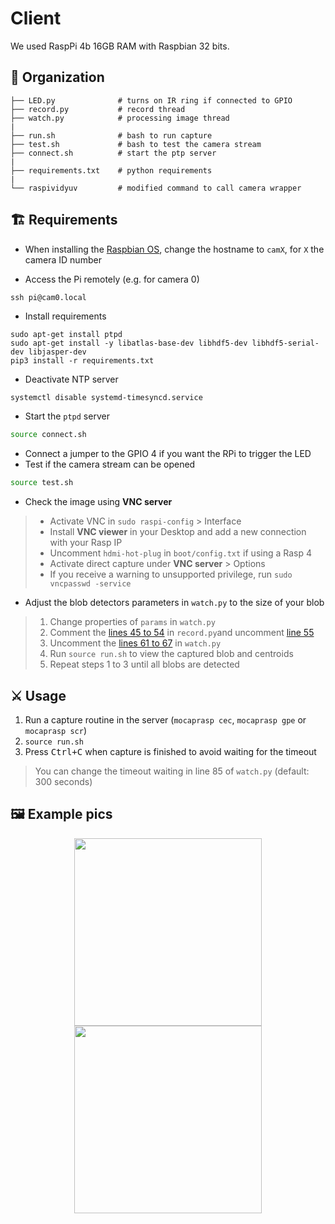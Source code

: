 # Client

We used RaspPi 4b 16GB RAM with Raspbian 32 bits. 

## 📂 Organization

    ├── LED.py              # turns on IR ring if connected to GPIO
    ├── record.py           # record thread
    ├── watch.py            # processing image thread  
    |
    ├── run.sh              # bash to run capture
    ├── test.sh             # bash to test the camera stream
    ├── connect.sh          # start the ptp server
    |
    ├── requirements.txt    # python requirements
    |
    └── raspividyuv         # modified command to call camera wrapper


## 🏗️ Requirements

- When installing the [Raspbian OS](https://www.raspbian.org/), change the hostname to `camX`, for `X` the camera ID number

- Access the Pi remotely (e.g. for camera 0)
``` shell 
ssh pi@cam0.local
``` 

- Install requirements
``` shell 
sudo apt-get install ptpd
sudo apt-get install -y libatlas-base-dev libhdf5-dev libhdf5-serial-dev libjasper-dev
pip3 install -r requirements.txt
```

- Deactivate NTP server
``` bash
systemctl disable systemd-timesyncd.service
```

- Start the `ptpd` server
``` bash
source connect.sh
```
- Connect a jumper to the GPIO 4 if you want the RPi to trigger the LED
- Test if the camera stream can be opened
``` bash
source test.sh
```
- Check the image using **VNC server** 
>    * Activate VNC in `sudo raspi-config` > Interface
>    * Install **VNC viewer** in your Desktop and add a new connection with your Rasp IP
>    * Uncomment `hdmi-hot-plug` in `boot/config.txt` if using a Rasp 4
>    * Activate direct capture under **VNC server** > Options
>    * If you receive a warning to unsupported privilege, run `sudo vncpasswd -service`
- Adjust the blob detectors parameters in `watch.py` to the size of your blob
>    1) Change properties of `params` in `watch.py`
>    1) Comment the [lines 45 to 54](https://github.com/debOliveira/MoCapRasp/blob/main/client/record.py#L45-L54) in `record.py`and uncomment [line 55](https://github.com/debOliveira/MoCapRasp/blob/main/client/record.py#L55)
>    2) Uncomment the [lines 61 to 67](https://github.com/debOliveira/MoCapRasp/blob/main/client/record.py#L55) in `watch.py`
>    3) Run `source run.sh` to view the captured blob and centroids
>    4) Repeat steps 1 to 3 until all blobs are detected


## ⚔️ Usage

1) Run a capture routine in the server (`mocaprasp cec`, `mocaprasp gpe` or `mocaprasp scr`)
2) `source run.sh`
3) Press <kbd>Ctrl+C</kbd> when capture is finished to avoid waiting for the timeout
> You can change the timeout waiting in line 85 of `watch.py` (default: 300 seconds)

## 🖼️ Example pics
<p align="center">
<img src="https://user-images.githubusercontent.com/48807586/177630783-b98d915a-e8e6-4619-8d5b-ff4ae7bf9cec.png" height="300" align="center">
<img src="https://user-images.githubusercontent.com/48807586/177630812-ef0bdeef-2afe-4c6c-b8f9-d032e451bc46.png" height="300" align="center">
</p>

